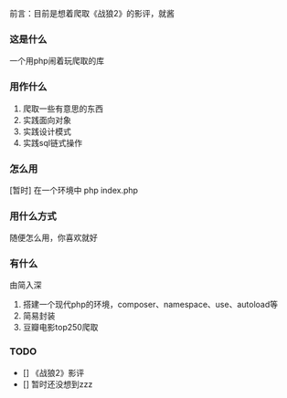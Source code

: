 前言：目前是想着爬取《战狼2》的影评，就酱

### 这是什么
一个用php闹着玩爬取的库

### 用作什么
1. 爬取一些有意思的东西
2. 实践面向对象
3. 实践设计模式
4. 实践sql链式操作

### 怎么用
[暂时] 在一个环境中 php index.php  

### 用什么方式
随便怎么用，你喜欢就好

### 有什么
由简入深
1. 搭建一个现代php的环境，composer、namespace、use、autoload等
2. 简易封装
3. 豆瓣电影top250爬取

### TODO
* [] 《战狼2》影评
* [] 暂时还没想到zzz


